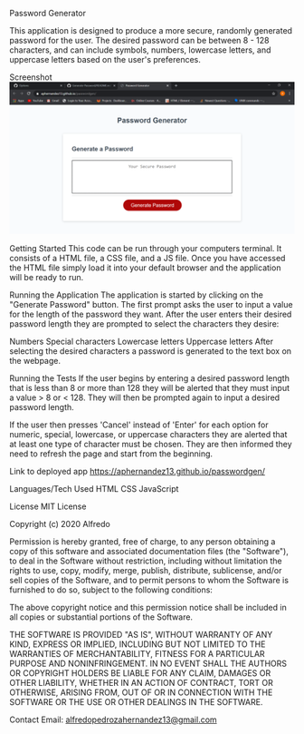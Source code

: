 Password Generator

This application is designed to produce a more secure, randomly generated password for the user. The desired password can be between 8 - 128 characters, and can include symbols, numbers, lowercase letters, and uppercase letters based on the user's preferences.

Screenshot
![Alt text](passwordpic.png "Title")

Getting Started
This code can be run through your computers terminal. It consists of a HTML file, a CSS file, and a JS file. Once you have accessed the HTML file simply load it into your default browser and the application will be ready to run.

Running the Application
The application is started by clicking on the "Generate Password" button. The first prompt asks the user to input a value for the length of the password they want. After the user enters their desired password length they are prompted to select the characters they desire:

Numbers
Special characters
Lowercase letters
Uppercase letters
After selecting the desired characters a password is generated to the text box on the webpage.

Running the Tests
If the user begins by entering a desired password length that is less than 8 or more than 128 they will be alerted that they must input a value > 8 or < 128. They will then be prompted again to input a desired password length.

If the user then presses 'Cancel' instead of 'Enter' for each option for numeric, special, lowercase, or uppercase characters they are alerted that at least one type of character must be chosen. They are then informed they need to refresh the page and start from the beginning.

Link to deployed app
https://aphernandez13.github.io/passwordgen/

Languages/Tech Used
HTML CSS JavaScript

License
MIT License

Copyright (c) 2020 Alfredo

Permission is hereby granted, free of charge, to any person obtaining a copy of this software and associated documentation files (the "Software"), to deal in the Software without restriction, including without limitation the rights to use, copy, modify, merge, publish, distribute, sublicense, and/or sell copies of the Software, and to permit persons to whom the Software is furnished to do so, subject to the following conditions:

The above copyright notice and this permission notice shall be included in all copies or substantial portions of the Software.

THE SOFTWARE IS PROVIDED "AS IS", WITHOUT WARRANTY OF ANY KIND, EXPRESS OR IMPLIED, INCLUDING BUT NOT LIMITED TO THE WARRANTIES OF MERCHANTABILITY, FITNESS FOR A PARTICULAR PURPOSE AND NONINFRINGEMENT. IN NO EVENT SHALL THE AUTHORS OR COPYRIGHT HOLDERS BE LIABLE FOR ANY CLAIM, DAMAGES OR OTHER LIABILITY, WHETHER IN AN ACTION OF CONTRACT, TORT OR OTHERWISE, ARISING FROM, OUT OF OR IN CONNECTION WITH THE SOFTWARE OR THE USE OR OTHER DEALINGS IN THE SOFTWARE.


Contact
Email: alfredopedrozahernandez13@gmail.com